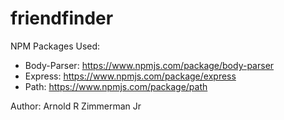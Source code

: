 # friendfinder





NPM Packages Used:
- Body-Parser: https://www.npmjs.com/package/body-parser
- Express: https://www.npmjs.com/package/express
- Path: https://www.npmjs.com/package/path

Author:
Arnold R Zimmerman Jr
